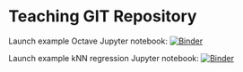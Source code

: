 # Teaching GIT Repository

Launch example Octave Jupyter notebook: 
[![Binder](https://mybinder.org/badge.svg)](https://mybinder.org/v2/gh/zaspel/teaching.git/master?filepath=octave_kernel.ipynb)

Launch example kNN regression Jupyter notebook: 
[![Binder](https://mybinder.org/badge.svg)](https://mybinder.org/v2/gh/zaspel/teaching.git/master?filepath=kNN_regression.ipynb)


